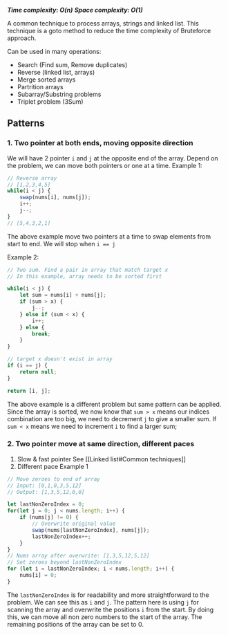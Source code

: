 **_Time complexity: O(n)_**
**_Space complexity: O(1)_**

A common technique to process arrays, strings and linked list. This technique is a goto method to reduce the time complexity of Bruteforce approach.

Can be used in many operations:
- Search (Find sum, Remove duplicates)
- Reverse (linked list, arrays)
- Merge sorted arrays
- Partrition arrays
- Subarray/Substring problems
- Triplet problem (3Sum)

## Patterns
### 1. Two pointer at both ends, moving opposite direction
We will have 2 pointer `i` and `j` at the opposite end of the array. Depend on the problem, we can move both pointers or one at a time.
Example 1:
```typescript
// Reverse array
// [1,2,3,4,5]
while(i < j) {
	swap(nums[i], nums[j]);
	i++;
	j--;
}
// [5,4,3,2,1]
```
The above example move two pointers at a time to swap elements from start to end. We will stop when `i == j`

Example 2:
```typescript
// Two sum. Find a pair in array that match target x
// In this example, array needs to be sorted first

while(i < j) {
	let sum = nums[i] + nums[j];
	if (sum > x) {
		j--;
	} else if (sum < x) {
		i++;
	} else {
		break;
	}
}

// target x doesn't exist in array
if (i == j) {
	return null;
}

return [i, j];

```
The above example is a different problem but same pattern can be applied. Since the array is sorted, we now know that `sum > x` means our indices combination are too big, we need to decrement `j` to give a smaller sum. If `sum < x` means we need to increment `i` to find a larger sum;
### 2. Two pointer move at same direction, different paces
1. Slow & fast pointer 
	See [[Linked list#Common techniques]]
2. Different pace
	Example 1
```typescript
// Move zeroes to end of array
// Input: [0,1,0,3,5,12]
// Output: [1,3,5,12,0,0]

let lastNonZeroIndex = 0;
for(let j = 0; j < nums.length; i++) {
	if (nums[j] != 0) {
		// Overwrite original value
		swap(nums[lastNonZeroIndex], nums[j]);
		lastNonZeroIndex++;
	}
}
// Nums array after overwrite: [1,3,5,12,5,12]
// Set zeroes beyond lastNonZeroIndex
for (let i = lastNonZeroIndex; i < nums.length; i++) {
	nums[i] = 0;
}
```
The `lastNonZeroIndex` is for readability and more straightforward to the problem. We can see this as `i` and `j`. The pattern here is using `j` for scanning the array and overwrite the positions `i` from the start. By doing this, we can move all non zero numbers to the start of the array. The remaining positions of the array can be set to 0.
